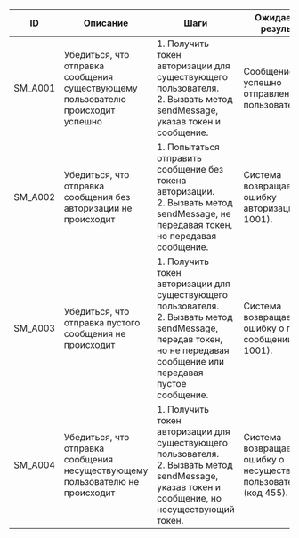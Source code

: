 | ID      | Описание                                                                        | Шаги                                                                                                                                                                    | Ожидаемый результат                                                |
| ------- | ------------------------------------------------------------------------------- | ----------------------------------------------------------------------------------------------------------------------------------------------------------------------- | ------------------------------------------------------------------ |
| SM_A001 | Убедиться, что отправка сообщения существующему пользователю происходит успешно | 1. Получить токен авторизации для существующего пользователя.<br>2. Вызвать метод sendMessage, указав токен и сообщение.                                                | Сообщение успешно отправлено пользователю.                         |
| SM_A002 | Убедиться, что отправка сообщения без авторизации не происходит                 | 1. Попытаться отправить сообщение без токена авторизации.<br>2. Вызвать метод sendMessage, не передавая токен, но передавая сообщение.                                  | Система возвращает ошибку авторизации (код 1001).                  |
| SM_A003 | Убедиться, что отправка пустого сообщения не происходит                         | 1. Получить токен авторизации для существующего пользователя.<br>2. Вызвать метод sendMessage, передав токен, но не передавая сообщение или передавая пустое сообщение. | Система возвращает ошибку о пустом сообщении (код 1001).           |
| SM_A004 | Убедиться, что отправка сообщения несуществующему пользователю не происходит    | 1. Получить токен авторизации для существующего пользователя.<br>2. Вызвать метод sendMessage, указав токен и сообщение, но несуществующий токен.                       | Система возвращает ошибку о несуществующем пользователе (код 455). |
